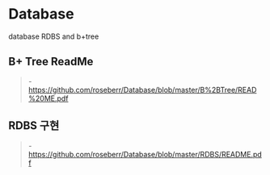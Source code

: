# Database
database RDBS and b+tree 


## B+ Tree ReadMe
>-https://github.com/roseberr/Database/blob/master/B%2BTree/READ%20ME.pdf
## RDBS 구현
>-https://github.com/roseberr/Database/blob/master/RDBS/README.pdf
